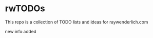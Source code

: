 # rwTODOs

This repo is a collection of TODO lists and ideas for raywenderlich.com


new info added
